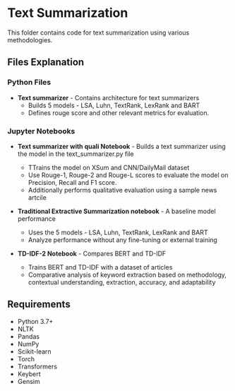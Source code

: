# Text Summarization

This folder contains code for text summarization using various methodologies.

## Files Explanation

### Python Files

- **Text summarizer** - Contains architecture for text summarizers
  - Builds 5 models - LSA, Luhn, TextRank, LexRank and BART
  - Defines rouge score and other relevant metrics for evaluation.

### Jupyter Notebooks

- **Text summarizer with quali Notebook** - Builds a text summarizer using the model in the text_summarizer.py file 
  - TTrains the model on XSum and CNN/DailyMail dataset
  - Use Rouge-1, Rouge-2 and Rouge-L scores to evaluate the model on Precision, Recall and F1 score.
  - Additionally performs qualitative evaluation using a sample news artcile
 
- **Traditional Extractive Summarization notebook** - A baseline model performance
  - Uses the 5 models - LSA, Luhn, TextRank, LexRank and BART
  - Analyze performance without any fine-tuning or external training
 
- **TD-IDF-2 Notebook** - Compares BERT and TD-IDF
  - Trains BERT and TD-IDF with a dataset of articles
  - Comparative analysis of keyword extraction based on methodology, contextual understanding, extraction, accuracy, and adaptability

## Requirements

- Python 3.7+
- NLTK
- Pandas
- NumPy
- Scikit-learn
- Torch
- Transformers
- Keybert
- Gensim
